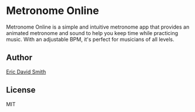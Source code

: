 # Metronome Online

Metronome Online is a simple and intuitive metronome app that provides an animated metronome and sound to help you keep time while practicing music. With an adjustable BPM, it's perfect for musicians of all levels.

## Author

[Eric David Smith](https://ericdavidsmith.com)

## License

MIT
